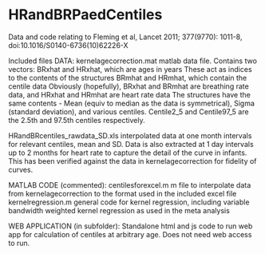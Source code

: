HRandBRPaedCentiles
===================

Data and code relating to Fleming et al, Lancet 2011; 377(9770): 1011-8, doi:10.1016/S0140-6736(10)62226-X 

Included files
DATA:
kernelagecorrection.mat     matlab data file.  Contains two vectors: BRxhat and HRxhat, which are ages in years
    These act as indices to the contents of the structures BRmhat and HRmhat, which contain the centile data
    Obviously (hopefully), BRxhat and BRmhat are breathing rate data, and HRxhat and HRmhat are heart rate data
    The structures have the same contents - Mean (equiv to median as the data is symmetrical), Sigma (standard deviation),
    and various centiles.  Centile2_5 and Centile97_5 are the 2.5th and 97.5th centiles respectively.
    
HRandBRcentiles_rawdata_SD.xls    interpolated data at one month intervals for relevant centiles, mean and SD.
    Data is also extracted at 1 day intervals up to 2 months for heart rate to capture the detail of the curve in infants.
    This has been verified against the data in kernelagecorrection for fidelity of curves.
    
MATLAB CODE (commented):
centilesforexcel.m    m file to interpolate data from kernelagecorrection to the format used in the included excel file
kernelregression.m    general code for kernel regression, including variable bandwidth weighted kernel regression as used
    in the meta analysis

WEB APPLICATION (in subfolder):
Standalone html and js code to run web app for calculation of centiles at arbitrary age.
Does not need web access to run.
